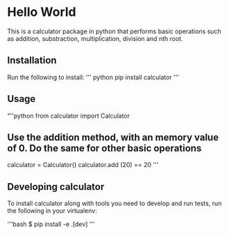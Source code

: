 # Hello World

This is a calculator package in python that performs basic operations such as addition, substraction, multiplication, division and nth root.

## Installation

Run the following to install:
''' python
pip install calculator
'''

## Usage
"''python
from calculator import Calculator

## Use the addition method, with an memory value of 0. Do the same for other basic operations
calculator = Calculator()
calculator.add (20)  == 20
'''
## Developing calculator

To install calculator along with tools you need to develop and run tests, run the following in your virtualenv:

'''bash
$ pip install -e .[dev]
'''